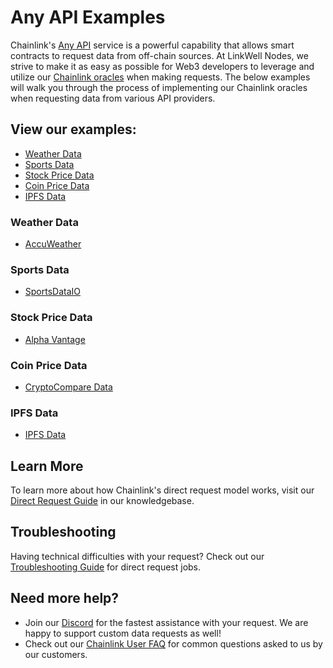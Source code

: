 # Any API Examples 
Chainlink's [Any API](https://docs.chain.link/any-api/introduction) service is a powerful capability that allows smart contracts to request data from off-chain sources. At LinkWell Nodes, we strive to make it as easy as possible for Web3 developers to leverage and utilize our [Chainlink oracles](https://chain.link/education/blockchain-oracles) when making requests. The below examples will walk you through the process of implementing our Chainlink oracles when requesting data from various API providers.

## View our examples:

* [Weather Data](#Weather-Data)
* [Sports Data](#Sports-Data)
* [Stock Price Data](#Stock-Price-Data)
* [Coin Price Data](#Coin-Price-Data)
* [IPFS Data](#IPFS-Data)

### Weather Data
* [AccuWeather](/services/direct-request-jobs/examples/weather-data/AccuWeather.md)

### Sports Data
* [SportsDataIO](/services/direct-request-jobs/examples/sports-data/SportsDataIO.md)

### Stock Price Data
* [Alpha Vantage](/services/direct-request-jobs/examples/stock-price-data/Alpha-Vantage.md)

### Coin Price Data
* [CryptoCompare Data](/services/direct-request-jobs/examples/coin-price-data/CryptoCompare.md)

### IPFS Data
* [IPFS Data](/services/direct-request-jobs/examples/ipfs-data/IPFS.md)

## Learn More

To learn more about how Chainlink's direct request model works, visit our [Direct Request Guide](/knowledgebase/Direct-Request-Guide) in our knowledgebase.

## Troubleshooting

Having technical difficulties with your request? Check out our [Troubleshooting Guide](/knowledgebase/Chainlink-Users-FAQ?id=direct-request-job-troubleshooting) for direct request jobs.

## Need more help?
* Join our [Discord](https://discord.gg/AJ66pRz4) for the fastest assistance with your request. We are happy to support custom data requests as well!
* Check out our [Chainlink User FAQ](/knowledgebase/Chainlink-Users-FAQ "FAQ - Chainlink Data Consumers") for common questions asked to us by our customers.
